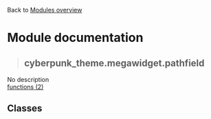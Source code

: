 Back to [Modules overview](https://github.com/pyrustic/cyberpunk-theme/blob/master/docs/modules/README.md)
  
# Module documentation
>## cyberpunk\_theme.megawidget.pathfield
No description
<br>
[functions (2)](https://github.com/pyrustic/cyberpunk-theme/blob/master/docs/modules/content/cyberpunk_theme.megawidget.pathfield/functions.md)


## Classes

